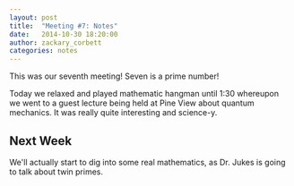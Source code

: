 ```yaml
---
layout: post
title:  "Meeting #7: Notes"
date:   2014-10-30 18:20:00
author: zackary_corbett
categories: notes
---
```


This was our seventh meeting! Seven is a  prime number!

Today we relaxed and played mathematic hangman until 1:30 whereupon we went to a guest lecture being held at Pine View about quantum mechanics. It was really quite interesting and science-y.

## Next Week

We'll actually start to dig into some real mathematics, as Dr. Jukes is going to talk about twin primes.